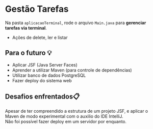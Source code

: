 # Gestão Tarefas

Na pasta `aplicacaoTerminal`, rode o arquivo `Main.java` para **gerenciar tarefas via terminal**.
- Ações de delete, ler e listar

## Para o futuro 💡

- Aplicar JSF (Java Server Faces)
- Aprender a utilizar Maven (para controle de dependências)
- Utilizar banco de dados PostgreSQL
- Fazer deploy do sistema web

## Desafios enfrentados📋
Apesar de ter compreendido a estrutura de um projeto JSF, e aplicar o Maven de modo experimental com o auxilio do IDE IntelliJ. \
Não foi possível fazer deploy em um servidor por enquanto.
